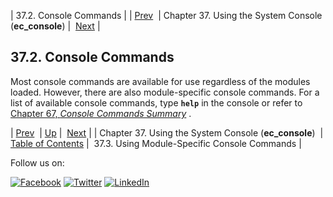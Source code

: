 | 37.2. Console Commands |
| [Prev](operations.php)  | Chapter 37. Using the System Console (**ec_console**) |  [Next](module_specific_console_commands.using.php) |

## 37.2. Console Commands

Most console commands are available for use regardless of the modules loaded. However, there are also module-specific console commands. For a list of available console commands, type **`help`** in the console or refer to [Chapter 67, *Console Commands Summary*](console_commands.php "Chapter 67. Console Commands Summary") .

| [Prev](operations.php)  | [Up](operations.php) |  [Next](module_specific_console_commands.using.php) |
| Chapter 37. Using the System Console (**ec_console**)  | [Table of Contents](index.php) |  37.3. Using Module-Specific Console Commands |

Follow us on:

[![Facebook](https://support.messagesystems.com/images/icon-facebook.png)](http://www.facebook.com/messagesystems) [![Twitter](https://support.messagesystems.com/images/icon-twitter.png)](http://twitter.com/#!/MessageSystems) [![LinkedIn](https://support.messagesystems.com/images/icon-linkedin.png)](http://www.linkedin.com/company/message-systems)